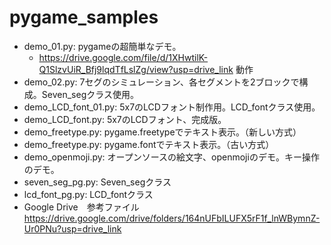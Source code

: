 # pygame_samples

 - demo_01.py: pygameの超簡単なデモ。
   - https://drive.google.com/file/d/1XHwtilK-Q1SlzvUiR_Bfj9lqdTfLslZg/view?usp=drive_link 動作
 - demo_02.py: 7セグのシミュレーション、各セグメントを2ブロックで構成。Seven_segクラス使用。
 - demo_LCD_font_01.py: 5x7のLCDフォント制作用。LCD_fontクラス使用。
 - demo_LCD_font.py: 5x7のLCDフォント、完成版。
 - demo_freetype.py: pygame.freetypeでテキスト表示。（新しい方式）
 - demo_freetype.py: pygame.fontでテキスト表示。（古い方式）
 - demo_openmoji.py: オープンソースの絵文字、openmojiのデモ。キー操作のデモ。
 - seven_seg_pg.py: Seven_segクラス
 - lcd_font_pg.py: LCD_fontクラス
 - Google Drive　参考ファイル
   https://drive.google.com/drive/folders/164nUFbILUFX5rF1f_lnWBymnZ-Ur0PNu?usp=drive_link
